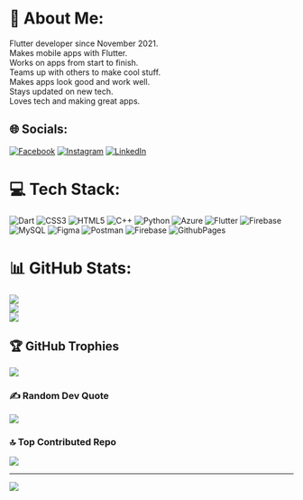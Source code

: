 # 💫 About Me:
Flutter developer since November 2021.<br>Makes mobile apps with Flutter.<br>Works on apps from start to finish.<br>Teams up with others to make cool stuff.<br>Makes apps look good and work well.<br>Stays updated on new tech.<br>Loves tech and making great apps.


## 🌐 Socials:
[![Facebook](https://img.shields.io/badge/Facebook-%231877F2.svg?logo=Facebook&logoColor=white)](https://facebook.com/hasanization) [![Instagram](https://img.shields.io/badge/Instagram-%23E4405F.svg?logo=Instagram&logoColor=white)](https://instagram.com/hasanization) [![LinkedIn](https://img.shields.io/badge/LinkedIn-%230077B5.svg?logo=linkedin&logoColor=white)](https://linkedin.com/in/hasanization) 

# 💻 Tech Stack:
![Dart](https://img.shields.io/badge/dart-%230175C2.svg?style=for-the-badge&logo=dart&logoColor=white) ![CSS3](https://img.shields.io/badge/css3-%231572B6.svg?style=for-the-badge&logo=css3&logoColor=white) ![HTML5](https://img.shields.io/badge/html5-%23E34F26.svg?style=for-the-badge&logo=html5&logoColor=white) ![C++](https://img.shields.io/badge/c++-%2300599C.svg?style=for-the-badge&logo=c%2B%2B&logoColor=white) ![Python](https://img.shields.io/badge/python-3670A0?style=for-the-badge&logo=python&logoColor=ffdd54) ![Azure](https://img.shields.io/badge/azure-%230072C6.svg?style=for-the-badge&logo=microsoftazure&logoColor=white) ![Flutter](https://img.shields.io/badge/Flutter-%2302569B.svg?style=for-the-badge&logo=Flutter&logoColor=white) ![Firebase](https://img.shields.io/badge/Firebase-039BE5?style=for-the-badge&logo=Firebase&logoColor=white) ![MySQL](https://img.shields.io/badge/mysql-%2300000f.svg?style=for-the-badge&logo=mysql&logoColor=white) ![Figma](https://img.shields.io/badge/figma-%23F24E1E.svg?style=for-the-badge&logo=figma&logoColor=white) ![Postman](https://img.shields.io/badge/Postman-FF6C37?style=for-the-badge&logo=postman&logoColor=white) ![Firebase](https://img.shields.io/badge/firebase-%23039BE5.svg?style=for-the-badge&logo=firebase) ![GithubPages](https://img.shields.io/badge/github%20pages-121013?style=for-the-badge&logo=github&logoColor=white)
# 📊 GitHub Stats:
![](https://github-readme-stats.vercel.app/api?username=AliHassanCheema&theme=darcula&hide_border=false&include_all_commits=false&count_private=false)<br/>
![](https://github-readme-streak-stats.herokuapp.com/?user=AliHassanCheema&theme=darcula&hide_border=false)<br/>
![](https://github-readme-stats.vercel.app/api/top-langs/?username=AliHassanCheema&theme=darcula&hide_border=false&include_all_commits=false&count_private=false&layout=compact)

## 🏆 GitHub Trophies
![](https://github-profile-trophy.vercel.app/?username=AliHassanCheema&theme=darkhub&no-frame=true&no-bg=false&margin-w=4)

### ✍️ Random Dev Quote
![](https://quotes-github-readme.vercel.app/api?type=horizontal&theme=light)

### 🔝 Top Contributed Repo
![](https://github-contributor-stats.vercel.app/api?username=AliHassanCheema&limit=5&theme=discord&combine_all_yearly_contributions=true)


---
[![](https://visitcount.itsvg.in/api?id=AliHassanCheema&icon=0&color=1)](https://visitcount.itsvg.in)

<!-- Proudly created with GPRM ( https://gprm.itsvg.in ) -->
